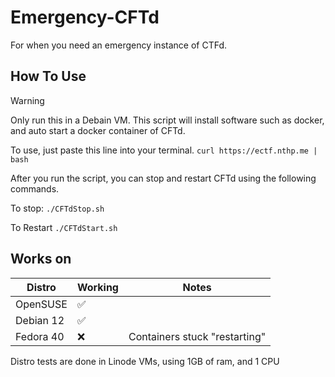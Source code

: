 # Emergency-CFTd

For when you need an emergency instance of CTFd.

## How To Use

> [!WARNING]
> Only run this in a Debain VM. This script will install software such as docker, and auto start a docker container of CFTd.

To use, just paste this line into your terminal.
`curl https://ectf.nthp.me | bash`

After you run the script, you can stop and restart CFTd using the following commands.

To stop: `./CFTdStop.sh`

To Restart `./CFTdStart.sh`

## Works on

| Distro    | Working | Notes |
|-----------|---------|-------|
| OpenSUSE  | ✅       |       |
| Debian 12 | ✅       |       |
| Fedora 40 | ❌       | Containers stuck "restarting"      |

Distro tests are done in Linode VMs, using 1GB of ram, and 1 CPU
